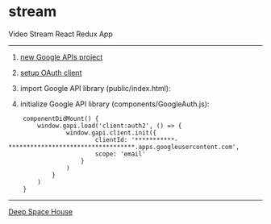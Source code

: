 # stream
Video Stream React Redux App

--------

1) [new Google APIs project](https://console.developers.google.com/projectcreate)

2) [setup OAuth client](https://console.developers.google.com/apis/credentials/oauthclient)

3) import Google API library (public/index.html): <script src="https://apis.google.com/js/api.js" ></script>

4) initialize Google API library (components/GoogleAuth.js):

```
    componentDidMount() {
        window.gapi.load('client:auth2', () => {
                window.gapi.client.init({
                        clientId: '***********-***********************************.apps.googleusercontent.com',
                        scope: 'email'
                    }
                )
            }
        )
    }
 ```
--------

[Deep Space House](https://youtu.be/P15NtXKEM-w?t=4427)
